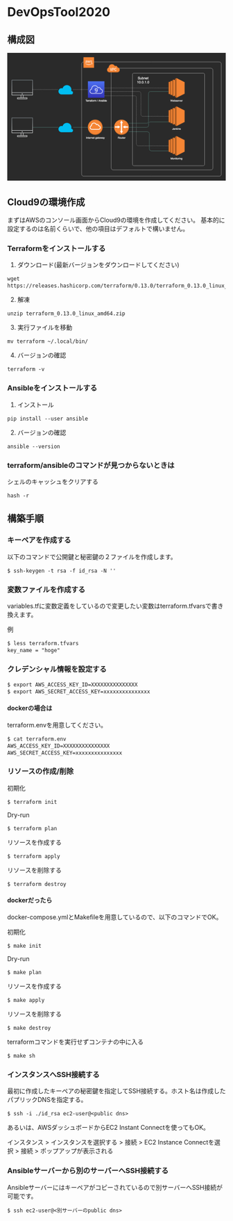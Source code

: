 # DevOpsTool2020

## 構成図
![Architecture](media/architecture.png)

## Cloud9の環境作成
まずはAWSのコンソール画面からCloud9の環境を作成してください。
基本的に設定するのは名前くらいで、他の項目はデフォルトで構いません。

### Terraformをインストールする
1. ダウンロード(最新バージョンをダウンロードしてください)
```
wget https://releases.hashicorp.com/terraform/0.13.0/terraform_0.13.0_linux_amd64.zip
```
2. 解凍
```
unzip terraform_0.13.0_linux_amd64.zip
```
3. 実行ファイルを移動
```
mv terraform ~/.local/bin/
```
4. バージョンの確認
```
terraform -v
```

### Ansibleをインストールする
1. インストール
```
pip install --user ansible
```
2. バージョンの確認
```
ansible --version
```

### terraform/ansibleのコマンドが見つからないときは
シェルのキャッシュをクリアする
```
hash -r
```

## 構築手順

### キーペアを作成する
以下のコマンドで公開鍵と秘密鍵の２ファイルを作成します。

```
$ ssh-keygen -t rsa -f id_rsa -N ''
```

### 変数ファイルを作成する
variables.tfに変数定義をしているので変更したい変数はterraform.tfvarsで書き換えます。

例

```
$ less terraform.tfvars
key_name = "hoge"
```

### クレデンシャル情報を設定する

```
$ export AWS_ACCESS_KEY_ID=XXXXXXXXXXXXXXX
$ export AWS_SECRET_ACCESS_KEY=xxxxxxxxxxxxxxx
```

#### dockerの場合は
terraform.envを用意してください。

```
$ cat terraform.env
AWS_ACCESS_KEY_ID=XXXXXXXXXXXXXXX
AWS_SECRET_ACCESS_KEY=xxxxxxxxxxxxxxx
```

### リソースの作成/削除
初期化

```
$ terraform init
```

Dry-run

```
$ terraform plan
```

リソースを作成する

```
$ terraform apply
```

リソースを削除する

```
$ terraform destroy
```

#### dockerだったら
docker-compose.ymlとMakefileを用意しているので、以下のコマンドでOK。

初期化

```
$ make init
```

Dry-run

```
$ make plan
```

リソースを作成する

```
$ make apply
```

リソースを削除する

```
$ make destroy
```

terraformコマンドを実行せずコンテナの中に入る

```
$ make sh
```

### インスタンスへSSH接続する
最初に作成したキーペアの秘密鍵を指定してSSH接続する。ホスト名は作成したパプリックDNSを指定する。

```
$ ssh -i ./id_rsa ec2-user@<public dns>
```

あるいは、AWSダッシュボードからEC2 Instant Connectを使ってもOK。

インスタンス > インスタンスを選択する > 接続 > EC2 Instance Connectを選択 > 接続 > ポップアップが表示される

### Ansibleサーバーから別のサーバーへSSH接続する
Ansibleサーバーにはキーペアがコピーされているので別サーバーへSSH接続が可能です。

```
$ ssh ec2-user@<別サーバーのpublic dns>
```
